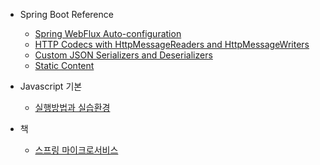 - Spring Boot Reference
    - [Spring WebFlux Auto-configuration](https://github.com/chori84/til/blob/master/SpringBoot/SpringWebFluxAuto-configuration.md)
    - [HTTP Codecs with HttpMessageReaders and HttpMessageWriters](https://github.com/chori84/til/blob/master/SpringBoot/HTTPCodecsWithHttpMessageReadersAndHttpMessageWriters.md)
    - [Custom JSON Serializers and Deserializers](https://github.com/chori84/til/blob/master/SpringBoot/CustomJSONSerializersAndDeserializers.md)
    - [Static Content](https://github.com/chori84/til/blob/master/SpringBoot/StaticContent(WebFlux).md)

- Javascript 기본
    - [실행방법과 실습환경](https://github.com/chori84/til/blob/master/JavaScript/inflearn-javascript-basic/01.Javascript기본-실행방법과실습환경.md)
    
- 책
    - [스프링 마이크로서비스](https://github.com/chori84/til/blob/master/Book/SpringMicroservices/ch-01.md)